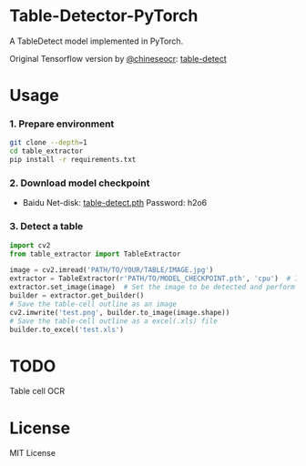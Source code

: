 # Table-Detector-PyTorch

A TableDetect model implemented in PyTorch.

Original Tensorflow version by [@chineseocr](https://github.com/chineseocr): [table-detect](https://github.com/chineseocr/table-detect)

# Usage

### 1. Prepare environment

```bash
git clone --depth=1 
cd table_extractor
pip install -r requirements.txt
```

### 2. Download model checkpoint
* Baidu Net-disk: [table-detect.pth](https://pan.baidu.com/s/12gXSFcADXhlYK6vymlcbuQ) Password: h2o6 

### 3. Detect a table

```python
import cv2
from table_extractor import TableExtractor

image = cv2.imread('PATH/TO/YOUR/TABLE/IMAGE.jpg')
extractor = TableExtractor(r'PATH/TO/MODEL_CHECKPOINT.pth', 'cpu')  # If you want to use gpu, then modify 'cpu' to 'cuda'
extractor.set_image(image)  # Set the image to be detected and perform detection
builder = extractor.get_builder()
# Save the table-cell outline as an image
cv2.imwrite('test.png', builder.to_image(image.shape))
# Save the table-cell outline as a excel(.xls) file
builder.to_excel('test.xls')
```

# TODO
Table cell OCR

# License

MIT License
